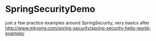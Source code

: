 # SpringSecurityDemo
just a few practice examples around SpringSecurity,
very basics after 
http://www.mkyong.com/spring-security/spring-security-hello-world-example/
